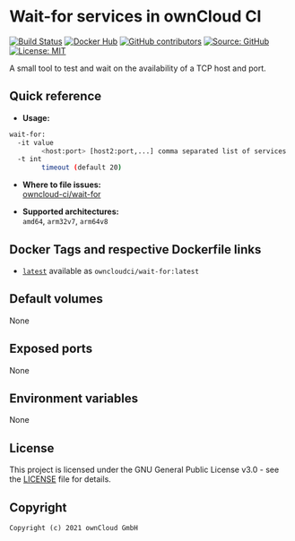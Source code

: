 # Wait-for services in ownCloud CI

[![Build Status](https://img.shields.io/drone/build/owncloud-ci/wait-for?logo=drone&server=https%3A%2F%2Fdrone.owncloud.com)](https://drone.owncloud.com/owncloud-ci/wait-for)
[![Docker Hub](https://img.shields.io/docker/v/owncloudci/wait-for?logo=docker&label=dockerhub&sort=semver&logoColor=white)](https://hub.docker.com/r/owncloudci/wait-for)
[![GitHub contributors](https://img.shields.io/github/contributors/owncloud-ci/wait-for)](https://github.com/owncloud-ci/wait-for/graphs/contributors)
[![Source: GitHub](https://img.shields.io/badge/source-github-blue.svg?logo=github&logoColor=white)](https://github.com/owncloud-ci/wait-for)
[![License: MIT](https://img.shields.io/github/license/owncloud-ci/wait-for)](https://github.com/owncloud-ci/wait-for/blob/master/LICENSE)

A small tool to test and wait on the availability of a TCP host and port.

## Quick reference

- **Usage:**

```bash
wait-for:
  -it value
        <host:port> [host2:port,...] comma separated list of services
  -t int
        timeout (default 20)
```

- **Where to file issues:**\
  [owncloud-ci/wait-for](https://github.com/owncloud-ci/wait-for/issues)

- **Supported architectures:**\
  `amd64`, `arm32v7`, `arm64v8`

## Docker Tags and respective Dockerfile links

- [`latest`](https://github.com/owncloud-ci/wait-for/blob/master/latest/Dockerfile.amd64) available as `owncloudci/wait-for:latest`

## Default volumes

None

## Exposed ports

None

## Environment variables

None

## License

This project is licensed under the GNU General Public License v3.0 - see the [LICENSE](https://github.com/owncloud-ci/alpine/blob/master/LICENSE) file for details.

## Copyright

```Text
Copyright (c) 2021 ownCloud GmbH
```
